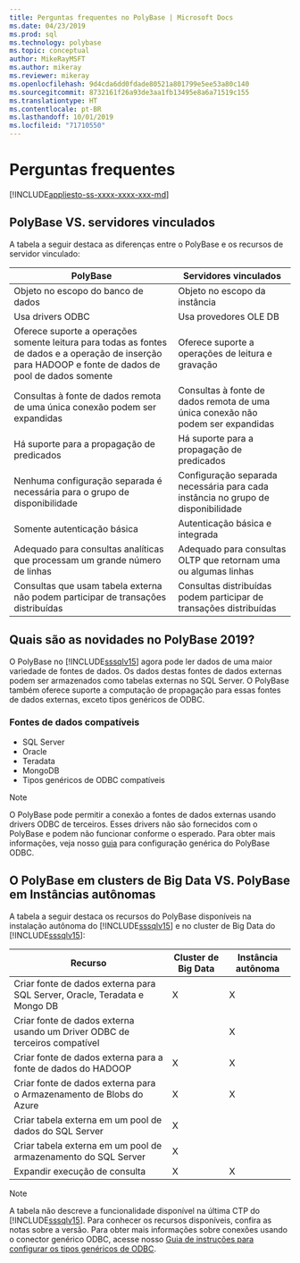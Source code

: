 ```yaml
---
title: Perguntas frequentes no PolyBase | Microsoft Docs
ms.date: 04/23/2019
ms.prod: sql
ms.technology: polybase
ms.topic: conceptual
author: MikeRayMSFT
ms.author: mikeray
ms.reviewer: mikeray
ms.openlocfilehash: 9d4cda6dd0fdade80521a801799e5ee53a80c140
ms.sourcegitcommit: 8732161f26a93de3aa1fb13495e8a6a71519c155
ms.translationtype: HT
ms.contentlocale: pt-BR
ms.lasthandoff: 10/01/2019
ms.locfileid: "71710550"
---
```

# <a name="frequently-asked-questions"></a>Perguntas frequentes

[!INCLUDE[appliesto-ss-xxxx-xxxx-xxx-md](../../includes/appliesto-ss-xxxx-xxxx-xxx-md.md)]

## <a name="polybase-vs-linked-servers"></a>PolyBase VS. servidores vinculados
A tabela a seguir destaca as diferenças entre o PolyBase e os recursos de servidor vinculado:

|PolyBase | Servidores vinculados|
|--------------------------|--------------------------|  
|Objeto no escopo do banco de dados|Objeto no escopo da instância|
|Usa drivers ODBC|Usa provedores OLE DB|
|Oferece suporte a operações somente leitura para todas as fontes de dados e a operação de inserção para HADOOP e fonte de dados de pool de dados somente|Oferece suporte a operações de leitura e gravação|
|Consultas à fonte de dados remota de uma única conexão podem ser expandidas |Consultas à fonte de dados remota de uma única conexão não podem ser expandidas|
|Há suporte para a propagação de predicados|Há suporte para a propagação de predicados|
|Nenhuma configuração separada é necessária para o grupo de disponibilidade|Configuração separada necessária para cada instância no grupo de disponibilidade|
|Somente autenticação básica|Autenticação básica e integrada|
|Adequado para consultas analíticas que processam um grande número de linhas|Adequado para consultas OLTP que retornam uma ou algumas linhas|
|Consultas que usam tabela externa não podem participar de transações distribuídas|Consultas distribuídas podem participar de transações distribuídas|

## <a name="whats-new-in-polybase-2019"></a>Quais são as novidades no PolyBase 2019? 

O PolyBase no [!INCLUDE[sssqlv15](../../includes/sssqlv15-md.md)] agora pode ler dados de uma maior variedade de fontes de dados. Os dados destas fontes de dados externas podem ser armazenados como tabelas externas no SQL Server. O PolyBase também oferece suporte a computação de propagação para essas fontes de dados externas, exceto tipos genéricos de ODBC.

### <a name="compatible-data-sources"></a>Fontes de dados compatíveis

- SQL Server
- Oracle
- Teradata
- MongoDB
- Tipos genéricos de ODBC compatíveis
  
> [!NOTE]
> O PolyBase pode permitir a conexão a fontes de dados externas usando drivers ODBC de terceiros. Esses drivers não são fornecidos com o PolyBase e podem não funcionar conforme o esperado. Para obter mais informações, veja nosso [guia](../../relational-databases/polybase/polybase-configure-odbc-generic.md) para configuração genérica do PolyBase ODBC.  

## <a name="polybase-in-big-data-clusters-vs-polybase-in-stand-alone-instances"></a>O PolyBase em clusters de Big Data VS. PolyBase em Instâncias autônomas

A tabela a seguir destaca os recursos do PolyBase disponíveis na instalação autônoma do [!INCLUDE[sssqlv15](../../includes/sssqlv15-md.md)] e no cluster de Big Data do [!INCLUDE[sssqlv15](../../includes/sssqlv15-md.md)]:

|Recurso |Cluster de Big Data|Instância autônoma|
|--------------------------|--------------------------|---------|   
|Criar fonte de dados externa para SQL Server, Oracle, Teradata e Mongo DB |X|X |
|Criar fonte de dados externa usando um Driver ODBC de terceiros compatível | | X|
|Criar fonte de dados externa para a fonte de dados do HADOOP | X| X|
|Criar fonte de dados externa para o Armazenamento de Blobs do Azure | X| X|
|Criar tabela externa em um pool de dados do SQL Server | X| |
|Criar tabela externa em um pool de armazenamento do SQL Server | X| |
|Expandir execução de consulta | X| X|

> [!NOTE]
>A tabela não descreve a funcionalidade disponível na última CTP do [!INCLUDE[sssqlv15](../../includes/sssqlv15-md.md)]. Para conhecer os recursos disponíveis, confira as notas sobre a versão. Para obter mais informações sobre conexões usando o conector genérico ODBC, acesse nosso [Guia de instruções para configurar os tipos genéricos de ODBC](polybase-configure-odbc-generic.md).